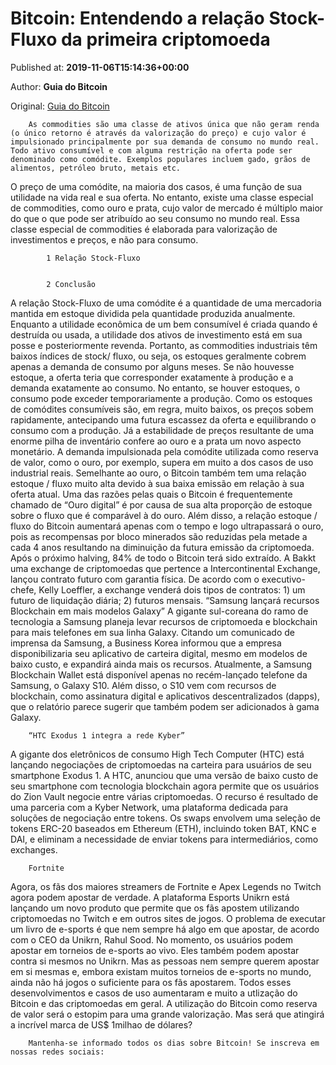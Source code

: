 
# Bitcoin: Entendendo a relação Stock-Fluxo da primeira criptomoeda

Published at: **2019-11-06T15:14:36+00:00**

Author: **Guia do Bitcoin**

Original: [Guia do Bitcoin](https://guiadobitcoin.com.br/bitcoin-relacao-stock-fluxo/)


        As commodities são uma classe de ativos única que não geram renda (o único retorno é através da valorização do preço) e cujo valor é impulsionado principalmente por sua demanda de consumo no mundo real. Todo ativo consumível e com alguma restrição na oferta pode ser denominado como comódite. Exemplos populares incluem gado, grãos de alimentos, petróleo bruto, metais etc.
      
O preço de uma comódite, na maioria dos casos, é uma função de sua utilidade na vida real e sua oferta. No entanto, existe uma classe especial de commodities, como ouro e prata, cujo valor de mercado é múltiplo maior do que o que pode ser atribuído ao seu consumo no mundo real. Essa classe especial de commodities é elaborada para valorização de investimentos e preços, e não para consumo.

            1 Relação Stock-Fluxo
          

            2 Conclusão
          
A relação Stock-Fluxo de uma comódite é a quantidade de uma mercadoria mantida em estoque dividida pela quantidade produzida anualmente. Enquanto a utilidade econômica de um bem consumível é criada quando é destruída ou usada, a utilidade dos ativos de investimento está em sua posse e posteriormente revenda.
Portanto, as commodities industriais têm baixos índices de stock/ fluxo, ou seja, os estoques geralmente cobrem apenas a demanda de consumo por alguns meses. Se não houvesse estoque, a oferta teria que corresponder exatamente à produção e a demanda exatamente ao consumo. No entanto, se houver estoques, o consumo pode exceder temporariamente a produção.
Como os estoques de comódites consumíveis são, em regra, muito baixos, os preços sobem rapidamente, antecipando uma futura escassez da oferta e equilibrando o consumo com a produção. Já a estabilidade de preços resultante de uma enorme pilha de inventário confere ao ouro e a prata um novo aspecto monetário. A demanda impulsionada pela comódite utilizada como reserva de valor, como o ouro, por exemplo, supera em muito a dos casos de uso industrial reais.
Semelhante ao ouro, o Bitcoin também tem uma relação estoque / fluxo muito alta devido à sua baixa emissão em relação à sua oferta atual. Uma das razões pelas quais o Bitcoin é frequentemente chamado de “Ouro digital” é por causa de sua alta proporção de estoque sobre o fluxo que é comparável à do ouro.
Além disso, a relação estoque / fluxo do Bitcoin aumentará apenas com o tempo e logo ultrapassará o ouro, pois as recompensas por bloco minerados são reduzidas pela metade a cada 4 anos resultando na diminuição da futura emissão da criptomoeda. Após o próximo halving, 84% de todo o Bitcoin terá sido extraído.
A Bakkt uma exchange de criptomoedas que pertence a Intercontinental Exchange, lançou contrato futuro com garantia física. De acordo com o executivo-chefe, Kelly Loeffler, a exchange venderá dois tipos de contratos: 1) um futuro de liquidação diária; 2) futuros mensais.
“Samsung lançará recursos Blockchain em mais modelos Galaxy” A gigante sul-coreana do ramo de tecnologia a Samsung planeja levar recursos de criptomoeda e blockchain para mais telefones em sua linha Galaxy. Citando um comunicado de imprensa da Samsung, a Business Korea informou que a empresa disponibilizaria seu aplicativo de carteira digital, mesmo em modelos de baixo custo, e expandirá ainda mais os recursos. Atualmente, a Samsung Blockchain Wallet está disponível apenas no recém-lançado telefone da Samsung, o Galaxy S10.
Além disso, o S10 vem com recursos de blockchain, como assinatura digital e aplicativos descentralizados (dapps), que o relatório parece sugerir que também podem ser adicionados à gama Galaxy.

        “HTC Exodus 1 integra a rede Kyber”
      
A gigante dos eletrônicos de consumo High Tech Computer (HTC) está lançando negociações de criptomoedas na carteira para usuários de seu smartphone Exodus 1. A HTC, anunciou que uma versão de baixo custo de seu smartphone com tecnologia blockchain agora permite que os usuários do Zion Vault negocie entre várias criptomoedas.
O recurso é resultado de uma parceria com a Kyber Network, uma plataforma dedicada para soluções de negociação entre tokens. Os swaps envolvem uma seleção de tokens ERC-20 baseados em Ethereum (ETH), incluindo token BAT, KNC e DAI, e eliminam a necessidade de enviar tokens para intermediários, como exchanges.

        Fortnite
      
Agora, os fãs dos maiores streamers de Fortnite e Apex Legends no Twitch agora podem apostar de verdade. A plataforma Esports Unikrn está lançando um novo produto que permite que os fãs apostem utilizando criptomoedas no Twitch e em outros sites de jogos.
O problema de executar um livro de e-sports é que nem sempre há algo em que apostar, de acordo com o CEO da Unikrn, Rahul Sood. No momento, os usuários podem apostar em torneios de e-sports ao vivo. Eles também podem apostar contra si mesmos no Unikrn. Mas as pessoas nem sempre querem apostar em si mesmas e, embora existam muitos torneios de e-sports no mundo, ainda não há jogos o suficiente para os fãs apostarem.
Todos esses desenvolvimentos e casos de uso aumentaram e muito a utlização do Bitcoin e das criptomoedas em geral. A utilização do Bitcoin como reserva de valor será o estopim para uma grande valorização. Mas será que atingirá a incrível marca de US$ 1milhao de dólares?

        Mantenha-se informado todos os dias sobre Bitcoin! Se inscreva em nossas redes sociais:
      
